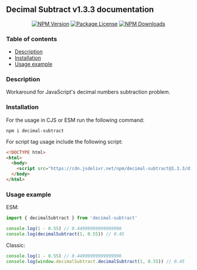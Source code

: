 ## Decimal Subtract v1.3.3 documentation

<p align="center">
  <a href="https://www.npmjs.com/package/decimal-subtract" target="_blank"><img src="https://img.shields.io/npm/v/decimal-subtract.svg" alt="NPM Version" /></a>
  <a href="https://www.npmjs.com/package/decimal-subtract" target="_blank"><img src="https://img.shields.io/npm/l/decimal-subtract.svg" alt="Package License" /></a>
  <a href="https://www.npmjs.com/package/decimal-subtract" target="_blank"><img src="https://img.shields.io/npm/dm/decimal-subtract.svg" alt="NPM Downloads" /></a>
</p>

### Table of contents

- [Description](#Description)
- [Installation](#Installation)
- [Usage example](#Usage-example)

### Description

Workaround for JavaScript's decimal numbers subtraction problem.

### Installation

For the usage in CJS or ESM run the following command:

```console
npm i decimal-subtract
```

For script tag usage include the following script:

```html
<!DOCTYPE html>
<html>
  <body>
    <script src="https://cdn.jsdelivr.net/npm/decimal-subtract@1.3.3/dist/decimal-subtract.min.js"></script>
  </body>
</html>
```

### Usage example

ESM:

```ts
import { decimalSubtract } from 'decimal-subtract'

console.log(1 - 0.55) // 0.44999999999999996
console.log(decimalSubtract(1, 0.55)) // 0.45
```

Classic:

```ts
console.log(1 - 0.55) // 0.44999999999999996
console.log(window.decimalSubtract.decimalSubtract(1, 0.55)) // 0.45
```
